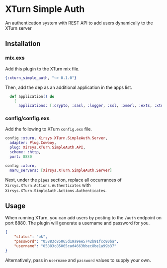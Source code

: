 # XTurn Simple Auth

An authentication system with REST API to add users dynamically to the XTurn server

## Installation

### mix.exs

Add this plugin to the XTurn mix file.

```elixir
{:xturn_simple_auth, "~> 0.1.0"}
```
Then, add the dep as an additional application in the apps list.

```elixir
  def application() do
    [
      applications: [:crypto, :sasl, :logger, :ssl, :xmerl, :exts, :xturn_simple_auth],
```

### config/config.exs

Add the following to XTurn `config.exs` file.

```elixir
config :xturn, Xirsys.XTurn.SimpleAuth.Server,
  adapter: Plug.Cowboy,
  plug: Xirsys.XTurn.SimpleAuth.API,
  scheme: :http,
  port: 8880

config :xturn,
  maru_servers: [Xirsys.XTurn.SimpleAuth.Server]
```

Next, under the `pipes` section, replace all occurrances of `Xirsys.XTurn.Actions.Authenticates` with `Xirsys.XTurn.SimpleAuth.Actions.Authenticates`.

## Usage

When running XTurn, you can add users by posting to the `/auth` endpoint on port 8880.  The plugin will generate a username and password for you.

```json
{
    "status": "ok",
    "password": "05883c85065d19a9ee5742b91fcc80ba",
    "username": "05883c85065cad4663bbec8be1a99b37"
}
```

Alternatively, pass in `username` and `password` values to supply your own.